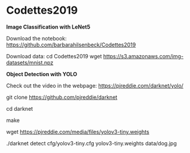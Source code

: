 <h1>Codettes2019</h1>

**Image Classification with LeNet5**

Download the notebook:
<https://github.com/barbarahilsenbeck/Codettes2019>

Download data:
cd Codettes2019
wget <https://s3.amazonaws.com/img-datasets/mnist.npz>

**Object Detection with YOLO**

Check out the video in the webpage: 
<https://pjreddie.com/darknet/yolo/>

git clone <https://github.com/pjreddie/darknet>

cd darknet

make

wget <https://pjreddie.com/media/files/yolov3-tiny.weights>

./darknet detect cfg/yolov3-tiny.cfg yolov3-tiny.weights data/dog.jpg
